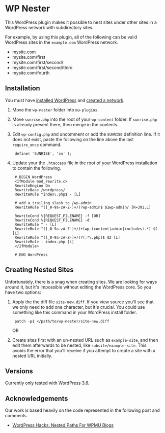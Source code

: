 WP Nester
=========

This WordPress plugin makes it possible to nest sites under other sites
in a WordPress network with subdirectory sites. 

For example, by using this plugin, all of the following can be valid 
WordPress sites in the `example.com` WordPress network.

* mysite.com
* mysite.com/first
* mysite.com/first/second/
* mysite.com/first/second/third
* mysite.com/fourth

Installation
------------

You must have [installed WordPress](http://wordpress.org/download/) and [created a network](http://codex.wordpress.org/Create_A_Network).

1. Move the `wp-nester` folder into `mu-plugins`.
2. Move `sunrise.php` into the root of your `wp-content` folder. 
   If `sunrise.php` is already present there, then merge in the contents.
3. Edit `wp-config.php` and uncomment or add the `SUNRISE` definition line. If it does not exist, paste the following on the line above the last `require_once` command. 

        define( 'SUNRISE', 'on' );

4. Update your the `.htaccess` file in the root of your WordPress installation 
	to contain the following. 

		# BEGIN WordPress
		<IfModule mod_rewrite.c>
		RewriteEngine On
		RewriteBase /wordpress/
		RewriteRule ^index\.php$ - [L]

		# add a trailing slash to /wp-admin
		RewriteRule ^([_0-9a-zA-Z-]+/)?wp-admin$ $1wp-admin/ [R=301,L]

		RewriteCond %{REQUEST_FILENAME} -f [OR]
		RewriteCond %{REQUEST_FILENAME} -d
		RewriteRule ^ - [L]
		RewriteRule ^([_0-9a-zA-Z-]+/)+(wp-(content|admin|includes).*) $2 [L]
		RewriteRule ^([_0-9a-zA-Z-]+/)?(.*\.php)$ $2 [L]
		RewriteRule . index.php [L]
		</IfModule>

		# END WordPress


Creating Nested Sites
---------------------

Unfortunately, there is a snag when creating sites. We are looking for ways
around it, but it's impossible without editing the WordPress core. 
So you have two options: 

1. Apply the the diff file `site-new.diff`. If you view source you'll see 
   that we only need to add one character, but it's crucial. You could use 
   something like this command in your WordPress install folder.

   		patch -p1 </path/to/wp-nester/site-new.diff 

    OR

2. Create sites first with an un-nested URL such as `example-site`, and then 
   edit them afterwards to be nested, like `subsite/example-site`. This avoids the error
   that you'll receive if you attempt to create a site with a nested URL
   initially. 



Versions
--------

Currently only tested with WordPress 3.6.


Acknowledgements
----------------

Our work is based heavily on the code represented in the following 
post and comments.

* [WordPress Hacks: Nested Paths For WPMU Blogs](http://maisonbisson.com/post/14052/wordpress-hacks-nested-paths-for-wpmu-blogs/)


